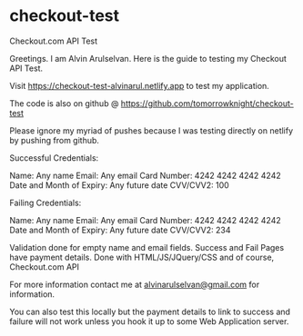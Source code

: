 # checkout-test
Checkout.com API Test

Greetings. I am Alvin Arulselvan. Here is the guide to testing my Checkout API Test.

Visit https://checkout-test-alvinarul.netlify.app to test my application.

The code is also on github @ https://github.com/tomorrowknight/checkout-test

Please ignore my myriad of pushes because I was testing directly on netlify by pushing from github.

Successful Credentials:

Name: Any name
Email: Any email
Card Number: 4242 4242 4242 4242
Date and Month of Expiry: Any future date
CVV/CVV2: 100 

Failing Credentials:

Name: Any name
Email: Any email
Card Number: 4242 4242 4242 4242
Date and Month of Expiry: Any future date
CVV/CVV2: 234

Validation done for empty name and email fields.
Success and Fail Pages have payment details.
Done with HTML/JS/JQuery/CSS and of course, Checkout.com API

For more information contact me at alvinarulselvan@gmail.com for information.

You can also test this locally but the payment details to link to success and failure will not work unless you hook it up to some Web Application server.



